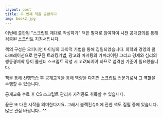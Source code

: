 ```yaml
---
layout: post
title: 두 번째 책을 출판하다
img: book2.jpg
---
```



이번에 출판된 "스크립트 제대로 작성하기" 책은 필저로 참여하여 
사전 공개강의를 통해 검증된 스크립트 지침서입니다.

책의 구성은 오피니언 마이닝의 과학적 기법을 통해 집필되었습니다. 
의학과 경영의 콜라보레이션으로 연구된 트래킹기법, 광고와 마케팅의 카피라이팅 
그리고 경제와 심리의 행동경제학 등이 콜센터 스크립트 작성 시 고려되어야 하므로 
엄격한 기준이 필요했습니다.

책을 통해 선행학습 후 공개교육을 통해 역량을 다지면 스크립트 전문가로서 
그 역할을 수행할 수 있습니다. 

공개교육 수료 후 CS 스크립트 관리사 자격증도 취득할 수 있습니다.

끝은 또 다른 시작을 의미한다지요.
그래서 블랙컨슈머에 관한 책도 집필 중에 있습니다. 
많은 관심 바랍니다.. ^^
